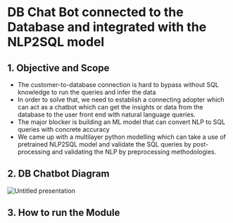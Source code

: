 # DB Chat Bot connected to the Database and integrated with the NLP2SQL model

## 1. Objective and Scope 
- The customer-to-database connection is hard to bypass without SQL knowledge to run the queries and infer the data 
- In order to solve that, we need to establish a connecting adopter which can act as a chatbot which can get the insights or data from the database to the user front end with natural language queries.  
- The major blocker is building an ML model that can convert NLP to SQL queries with concrete accuracy 
- We came up with a multilayer python modelling which can take a use of pretrained NLP2SQL model and validate the SQL queries by post-processing and validating the NLP by preprocessing methodologies. 


## 2. DB Chatbot Diagram
![Untitled presentation](https://user-images.githubusercontent.com/8901901/207459207-9fff9b87-8068-4a86-b90f-35faa00f4c71.png)

## 3. How to run the Module
